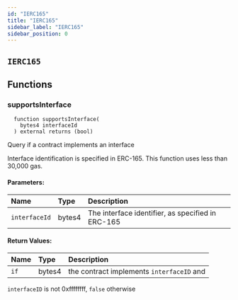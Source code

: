 ```yaml
---
id: "IERC165"
title: "IERC165"
sidebar_label: "IERC165"
sidebar_position: 0
---
```

[AppFacet]: ../../AppFacet.md#AppFacet
[AppFacet-onlyApp--]: ../../AppFacet.md#AppFacet-onlyApp--
[AppFacet-getSuperpro--]: ../../AppFacet.md#AppFacet-getSuperpro--
[AppFacet-getToken--]: ../../AppFacet.md#AppFacet-getToken--
[AppFacet-getStaking--]: ../../AppFacet.md#AppFacet-getStaking--
[AppFacet-getProviders--]: ../../AppFacet.md#AppFacet-getProviders--
[AppFacet-getProvidersOffers--]: ../../AppFacet.md#AppFacet-getProvidersOffers--
[AppFacet-getOffers--]: ../../AppFacet.md#AppFacet-getOffers--
[AppFacet-getOrders--]: ../../AppFacet.md#AppFacet-getOrders--
[Marks]: ../../Marks.md#Marks
[Marks-getProviderMarks-address-]: ../../Marks.md#Marks-getProviderMarks-address-
[Marks-getOrderMark-uint256-]: ../../Marks.md#Marks-getOrderMark-uint256-
[Marks-setOrderMark-uint256-enum-Mark-]: ../../Marks.md#Marks-setOrderMark-uint256-enum-Mark-
[Offers]: ../../Offers.md#Offers
[Offers-onlyProviderActionAccount-uint256-]: ../../Offers.md#Offers-onlyProviderActionAccount-uint256-
[Offers-notBlocked-uint256-]: ../../Offers.md#Offers-notBlocked-uint256-
[Offers-isOfferEnabled-uint256-]: ../../Offers.md#Offers-isOfferEnabled-uint256-
[Offers-isOfferCancelable-uint256-]: ../../Offers.md#Offers-isOfferCancelable-uint256-
[Offers-isOfferAllowedForConsumer-uint256-address-]: ../../Offers.md#Offers-isOfferAllowedForConsumer-uint256-address-
[Offers-isOfferRestrictionsPermitOtherOffer-uint256-uint256-]: ../../Offers.md#Offers-isOfferRestrictionsPermitOtherOffer-uint256-uint256-
[Offers-isOfferRestrictedByOfferType-uint256-enum-OfferType-]: ../../Offers.md#Offers-isOfferRestrictedByOfferType-uint256-enum-OfferType-
[Offers-getOffersCount--]: ../../Offers.md#Offers-getOffersCount--
[Offers-getOfferType-uint256-]: ../../Offers.md#Offers-getOfferType-uint256-
[Offers-getOfferGroup-uint256-]: ../../Offers.md#Offers-getOfferGroup-uint256-
[Offers-getOfferOrigins-uint256-]: ../../Offers.md#Offers-getOfferOrigins-uint256-
[Offers-getOfferProviderAuthority-uint256-]: ../../Offers.md#Offers-getOfferProviderAuthority-uint256-
[Offers-getOfferDisabledAfter-uint256-]: ../../Offers.md#Offers-getOfferDisabledAfter-uint256-
[Offers-getOfferHoldDeposit-uint256-]: ../../Offers.md#Offers-getOfferHoldDeposit-uint256-
[Offers-getOfferClosingPrice-uint256-uint256-uint256-]: ../../Offers.md#Offers-getOfferClosingPrice-uint256-uint256-uint256-
[Offers-getTeeOfferLastTcbReward-uint256-]: ../../Offers.md#Offers-getTeeOfferLastTcbReward-uint256-
[Offers-getTeeOfferViolationRate-uint256-]: ../../Offers.md#Offers-getTeeOfferViolationRate-uint256-
[Offers-getValueOffer-uint256-]: ../../Offers.md#Offers-getValueOffer-uint256-
[Offers-getTeeOffer-uint256-]: ../../Offers.md#Offers-getTeeOffer-uint256-
[Offers-setOfferName-uint256-string-]: ../../Offers.md#Offers-setOfferName-uint256-string-
[Offers-setOfferPublicKey-uint256-string-]: ../../Offers.md#Offers-setOfferPublicKey-uint256-string-
[Offers-setOfferDescription-uint256-string-]: ../../Offers.md#Offers-setOfferDescription-uint256-string-
[Offers-setTeeOfferTlb-uint256-string-]: ../../Offers.md#Offers-setTeeOfferTlb-uint256-string-
[Offers-createValueOffer-address-struct-ValueOfferInfo-bytes32-]: ../../Offers.md#Offers-createValueOffer-address-struct-ValueOfferInfo-bytes32-
[Offers-createTeeOffer-address-struct-TeeOfferInfo-bytes32-]: ../../Offers.md#Offers-createTeeOffer-address-struct-TeeOfferInfo-bytes32-
[Offers-enableOffer-uint256-]: ../../Offers.md#Offers-enableOffer-uint256-
[Offers-disableOffer-uint256-]: ../../Offers.md#Offers-disableOffer-uint256-
[Offers-incrTeeOfferViolationRate-uint256-]: ../../Offers.md#Offers-incrTeeOfferViolationRate-uint256-
[Offers-OfferCreated-address-bytes32-uint256-]: ../../Offers.md#Offers-OfferCreated-address-bytes32-uint256-
[Offers-TeeOfferCreated-address-bytes32-uint256-]: ../../Offers.md#Offers-TeeOfferCreated-address-bytes32-uint256-
[Offers-OfferEnabled-address-uint256-enum-OfferType-]: ../../Offers.md#Offers-OfferEnabled-address-uint256-enum-OfferType-
[Offers-OfferDisabled-address-uint256-enum-OfferType-]: ../../Offers.md#Offers-OfferDisabled-address-uint256-enum-OfferType-
[Offers-TeeOfferViolationRateChanged-address-uint256-uint256-]: ../../Offers.md#Offers-TeeOfferViolationRateChanged-address-uint256-uint256-
[Orders]: ../../Orders.md#Orders
[Orders-onlyProviderActionAccount-uint256-]: ../../Orders.md#Orders-onlyProviderActionAccount-uint256-
[Orders-onlyConsumer-uint256-]: ../../Orders.md#Orders-onlyConsumer-uint256-
[Orders-isOrderValid-uint256-]: ../../Orders.md#Orders-isOrderValid-uint256-
[Orders-isOrderStarted-uint256-]: ../../Orders.md#Orders-isOrderStarted-uint256-
[Orders-isOrderCompleted-uint256-]: ../../Orders.md#Orders-isOrderCompleted-uint256-
[Orders-getOrdersCount--]: ../../Orders.md#Orders-getOrdersCount--
[Orders-getOrderHoldDeposit-uint256-]: ../../Orders.md#Orders-getOrderHoldDeposit-uint256-
[Orders-getOrderPrice-uint256-]: ../../Orders.md#Orders-getOrderPrice-uint256-
[Orders-getOrderOrigins-uint256-]: ../../Orders.md#Orders-getOrderOrigins-uint256-
[Orders-getOrderProfitWithdrawn-uint256-]: ../../Orders.md#Orders-getOrderProfitWithdrawn-uint256-
[Orders-getOrderChangeWithdrawn-uint256-]: ../../Orders.md#Orders-getOrderChangeWithdrawn-uint256-
[Orders-getOrderParentOrder-uint256-]: ../../Orders.md#Orders-getOrderParentOrder-uint256-
[Orders-getOrder-uint256-]: ../../Orders.md#Orders-getOrder-uint256-
[Orders-getOrderSubOrders-uint256-]: ../../Orders.md#Orders-getOrderSubOrders-uint256-
[Orders-getAwaitingPayment-uint256-]: ../../Orders.md#Orders-getAwaitingPayment-uint256-
[Orders-getDepositSpent-uint256-]: ../../Orders.md#Orders-getDepositSpent-uint256-
[Orders-setAwaitingPayment-uint256-bool-]: ../../Orders.md#Orders-setAwaitingPayment-uint256-bool-
[Orders-setDepositSpent-uint256-uint256-]: ../../Orders.md#Orders-setDepositSpent-uint256-uint256-
[Orders-createOrder-struct-OrderInfo-uint256-bool-bytes32-]: ../../Orders.md#Orders-createOrder-struct-OrderInfo-uint256-bool-bytes32-
[Orders-startOrder-uint256-]: ../../Orders.md#Orders-startOrder-uint256-
[Orders-completeOrder-uint256-enum-OrderStatus-string-]: ../../Orders.md#Orders-completeOrder-uint256-enum-OrderStatus-string-
[Orders-updateOrderPrice-uint256-uint256-]: ../../Orders.md#Orders-updateOrderPrice-uint256-uint256-
[Orders-processOrder-uint256-]: ../../Orders.md#Orders-processOrder-uint256-
[Orders-updateOrderResult-uint256-string-]: ../../Orders.md#Orders-updateOrderResult-uint256-string-
[Orders-cancelOrder-uint256-]: ../../Orders.md#Orders-cancelOrder-uint256-
[Orders-createSubOrder-uint256-struct-OrderInfo-struct-SubOrderParams-]: ../../Orders.md#Orders-createSubOrder-uint256-struct-OrderInfo-struct-SubOrderParams-
[Orders-refillOrder-uint256-uint256-]: ../../Orders.md#Orders-refillOrder-uint256-uint256-
[Orders-withdrawChange-uint256-]: ../../Orders.md#Orders-withdrawChange-uint256-
[Orders-withdrawProfit-uint256-]: ../../Orders.md#Orders-withdrawProfit-uint256-
[Orders-OrderCreated-address-bytes32-uint256-uint256-]: ../../Orders.md#Orders-OrderCreated-address-bytes32-uint256-uint256-
[Orders-OrderStatusUpdated-uint256-enum-OrderStatus-]: ../../Orders.md#Orders-OrderStatusUpdated-uint256-enum-OrderStatus-
[Orders-OrderPriceUpdated-uint256-uint256-]: ../../Orders.md#Orders-OrderPriceUpdated-uint256-uint256-
[Orders-SubOrderCreated-address-bytes32-uint256-uint256-uint256-]: ../../Orders.md#Orders-SubOrderCreated-address-bytes32-uint256-uint256-uint256-
[Orders-OrderStarted-address-uint256-]: ../../Orders.md#Orders-OrderStarted-address-uint256-
[Orders-OrderDepositRefilled-address-uint256-uint256-]: ../../Orders.md#Orders-OrderDepositRefilled-address-uint256-uint256-
[Orders-OrderChangedWithdrawn-address-uint256-uint256-]: ../../Orders.md#Orders-OrderChangedWithdrawn-address-uint256-uint256-
[Orders-OrderProfitWithdrawn-address-uint256-uint256-]: ../../Orders.md#Orders-OrderProfitWithdrawn-address-uint256-uint256-
[Orders-OrderAwaitingPaymentChanged-address-uint256-bool-]: ../../Orders.md#Orders-OrderAwaitingPaymentChanged-address-uint256-bool-
[Orders-OrderEncryptedResultUpdated-address-uint256-string-]: ../../Orders.md#Orders-OrderEncryptedResultUpdated-address-uint256-string-
[Orders-OrderDepositSpentChanged-address-uint256-uint256-]: ../../Orders.md#Orders-OrderDepositSpentChanged-address-uint256-uint256-
[Providers]: ../../Providers.md#Providers
[Providers-onlyRegistered--]: ../../Providers.md#Providers-onlyRegistered--
[Providers-onlyNotRegistered--]: ../../Providers.md#Providers-onlyNotRegistered--
[Providers-_providerPointer-address-]: ../../Providers.md#Providers-_providerPointer-address-
[Providers-isProviderRegistered-address-]: ../../Providers.md#Providers-isProviderRegistered-address-
[Providers-getProvidersCount--]: ../../Providers.md#Providers-getProvidersCount--
[Providers-getProviderActionAccount-address-]: ../../Providers.md#Providers-getProviderActionAccount-address-
[Providers-getProviderTokenReceiver-address-]: ../../Providers.md#Providers-getProviderTokenReceiver-address-
[Providers-getProviderInfo-address-]: ../../Providers.md#Providers-getProviderInfo-address-
[Providers-getProviderOrigins-address-]: ../../Providers.md#Providers-getProviderOrigins-address-
[Providers-getProviderViolationRate-address-]: ../../Providers.md#Providers-getProviderViolationRate-address-
[Providers-getProviderSecurityDeposit-address-]: ../../Providers.md#Providers-getProviderSecurityDeposit-address-
[Providers-getProvidersAuths--]: ../../Providers.md#Providers-getProvidersAuths--
[Providers-registerProvider-struct-ProviderInfo-]: ../../Providers.md#Providers-registerProvider-struct-ProviderInfo-
[Providers-modifyProvider-struct-ProviderInfo-]: ../../Providers.md#Providers-modifyProvider-struct-ProviderInfo-
[Providers-refillProviderSecurityDepo-uint256-]: ../../Providers.md#Providers-refillProviderSecurityDepo-uint256-
[Providers-returnProviderSecurityDepo-uint256-]: ../../Providers.md#Providers-returnProviderSecurityDepo-uint256-
[Providers-incrProviderViolationRate-address-]: ../../Providers.md#Providers-incrProviderViolationRate-address-
[Providers-chargePenalty-uint256-uint256-]: ../../Providers.md#Providers-chargePenalty-uint256-uint256-
[Providers-ProviderRegistered-address-]: ../../Providers.md#Providers-ProviderRegistered-address-
[Providers-ProviderModified-address-]: ../../Providers.md#Providers-ProviderModified-address-
[Providers-ProviderViolationRateIncremented-address-uint256-]: ../../Providers.md#Providers-ProviderViolationRateIncremented-address-uint256-
[Providers-ProviderSecurityDepoRefilled-address-uint256-]: ../../Providers.md#Providers-ProviderSecurityDepoRefilled-address-uint256-
[Providers-ProviderSecurityDepoUnlocked-address-uint256-]: ../../Providers.md#Providers-ProviderSecurityDepoUnlocked-address-uint256-
[Providers-ProviderPenalty-address-uint256-]: ../../Providers.md#Providers-ProviderPenalty-address-uint256-
[ProvidersOffers]: ../../ProvidersOffers.md#ProvidersOffers
[ProvidersOffers-_pointer-address-]: ../../ProvidersOffers.md#ProvidersOffers-_pointer-address-
[ProvidersOffers-isProviderHasEnabledOffers-address-]: ../../ProvidersOffers.md#ProvidersOffers-isProviderHasEnabledOffers-address-
[ProvidersOffers-isProviderHasEnoughSecurityDeposit-address-]: ../../ProvidersOffers.md#ProvidersOffers-isProviderHasEnoughSecurityDeposit-address-
[ProvidersOffers-getProviderOffersState-address-]: ../../ProvidersOffers.md#ProvidersOffers-getProviderOffersState-address-
[ProvidersOffers-getProviderRequiredSecDepo-address-uint256-]: ../../ProvidersOffers.md#ProvidersOffers-getProviderRequiredSecDepo-address-uint256-
[ProvidersOffers-getProviderRecentlyEnabledValueOffersCount-address-]: ../../ProvidersOffers.md#ProvidersOffers-getProviderRecentlyEnabledValueOffersCount-address-
[ProvidersOffers-getProviderRecentlyEnabledTeeOffersCount-address-]: ../../ProvidersOffers.md#ProvidersOffers-getProviderRecentlyEnabledTeeOffersCount-address-
[ProvidersOffers-getProviderValueOffers-address-]: ../../ProvidersOffers.md#ProvidersOffers-getProviderValueOffers-address-
[ProvidersOffers-getProviderTeeOffers-address-]: ../../ProvidersOffers.md#ProvidersOffers-getProviderTeeOffers-address-
[ProvidersOffers-gcProviderOffers-address-]: ../../ProvidersOffers.md#ProvidersOffers-gcProviderOffers-address-
[ProvidersOffers-addProviderOffer-address-uint256-enum-OfferType-]: ../../ProvidersOffers.md#ProvidersOffers-addProviderOffer-address-uint256-enum-OfferType-
[ProvidersOffers-setProviderOfferState-address-uint256-enum-OfferType-bool-uint256-]: ../../ProvidersOffers.md#ProvidersOffers-setProviderOfferState-address-uint256-enum-OfferType-bool-uint256-
[Staking]: ../../Staking.md#Staking
[Staking-getStakeInfo-address-]: ../../Staking.md#Staking-getStakeInfo-address-
[Staking-getLockedTokensInfo-address-]: ../../Staking.md#Staking-getLockedTokensInfo-address-
[Staking-stake-uint256-]: ../../Staking.md#Staking-stake-uint256-
[Staking-stakeFor-address-uint256-]: ../../Staking.md#Staking-stakeFor-address-uint256-
[Staking-unstake-uint256-]: ../../Staking.md#Staking-unstake-uint256-
[Staking-lockTokens-address-uint256-uint256-]: ../../Staking.md#Staking-lockTokens-address-uint256-uint256-
[Staking-unlockTokens-address-uint256-]: ../../Staking.md#Staking-unlockTokens-address-uint256-
[Staking-confiscateTokensFrom-address-uint256-]: ../../Staking.md#Staking-confiscateTokensFrom-address-uint256-
[Staking-TokensStaked-address-uint256-uint256-]: ../../Staking.md#Staking-TokensStaked-address-uint256-uint256-
[Staking-TokensUnstaked-address-uint256-uint256-]: ../../Staking.md#Staking-TokensUnstaked-address-uint256-uint256-
[Staking-TokensLocked-address-uint256-uint256-]: ../../Staking.md#Staking-TokensLocked-address-uint256-uint256-
[Staking-TokensUnlocked-address-uint256-uint256-]: ../../Staking.md#Staking-TokensUnlocked-address-uint256-uint256-
[Superpro]: ../../Superpro.md#Superpro
[Superpro-onlyAdmin--]: ../../Superpro.md#Superpro-onlyAdmin--
[Superpro-SUPERPRO_STORAGE_CONFIG-bytes32]: ../../Superpro.md#Superpro-SUPERPRO_STORAGE_CONFIG-bytes32
[Superpro-getConfigStorage--]: ../../Superpro.md#Superpro-getConfigStorage--
[Superpro-getVersion--]: ../../Superpro.md#Superpro-getVersion--
[Superpro-getToken--]: ../../Superpro.md#Superpro-getToken--
[Superpro-getConfigParam-enum-ParamName-]: ../../Superpro.md#Superpro-getConfigParam-enum-ParamName-
[Superpro-setVersion-string-]: ../../Superpro.md#Superpro-setVersion-string-
[Superpro-setConfigParam-enum-ParamName-uint256-]: ../../Superpro.md#Superpro-setConfigParam-enum-ParamName-uint256-
[Superpro-setConfigParams-struct-SuperproParams-]: ../../Superpro.md#Superpro-setConfigParams-struct-SuperproParams-
[Superpro-ConfigStorage]: ../../Superpro.md#Superpro-ConfigStorage
[Diamond]: ../Diamond.md#Diamond
[Diamond-constructor-address-address-]: ../Diamond.md#Diamond-constructor-address-address-
[Diamond-fallback--]: ../Diamond.md#Diamond-fallback--
[Diamond-receive--]: ../Diamond.md#Diamond-receive--
[DiamondCutFacet]: ../facets/DiamondCutFacet.md#DiamondCutFacet
[DiamondCutFacet-diamondCut-struct-IDiamondCut-FacetCut---address-bytes-]: ../facets/DiamondCutFacet.md#DiamondCutFacet-diamondCut-struct-IDiamondCut-FacetCut---address-bytes-
[DiamondLoupeFacet]: ../facets/DiamondLoupeFacet.md#DiamondLoupeFacet
[DiamondLoupeFacet-facets--]: ../facets/DiamondLoupeFacet.md#DiamondLoupeFacet-facets--
[DiamondLoupeFacet-facetFunctionSelectors-address-]: ../facets/DiamondLoupeFacet.md#DiamondLoupeFacet-facetFunctionSelectors-address-
[DiamondLoupeFacet-facetAddresses--]: ../facets/DiamondLoupeFacet.md#DiamondLoupeFacet-facetAddresses--
[DiamondLoupeFacet-facetAddress-bytes4-]: ../facets/DiamondLoupeFacet.md#DiamondLoupeFacet-facetAddress-bytes4-
[DiamondLoupeFacet-supportsInterface-bytes4-]: ../facets/DiamondLoupeFacet.md#DiamondLoupeFacet-supportsInterface-bytes4-
[OwnershipFacet]: ../facets/OwnershipFacet.md#OwnershipFacet
[OwnershipFacet-transferOwnership-address-]: ../facets/OwnershipFacet.md#OwnershipFacet-transferOwnership-address-
[OwnershipFacet-owner--]: ../facets/OwnershipFacet.md#OwnershipFacet-owner--
[IDiamondCut]: IDiamondCut.md#IDiamondCut
[IDiamondCut-diamondCut-struct-IDiamondCut-FacetCut---address-bytes-]: IDiamondCut.md#IDiamondCut-diamondCut-struct-IDiamondCut-FacetCut---address-bytes-
[IDiamondCut-DiamondCut-struct-IDiamondCut-FacetCut---address-bytes-]: IDiamondCut.md#IDiamondCut-DiamondCut-struct-IDiamondCut-FacetCut---address-bytes-
[IDiamondCut-FacetCut]: IDiamondCut.md#IDiamondCut-FacetCut
[IDiamondCut-FacetCutAction]: IDiamondCut.md#IDiamondCut-FacetCutAction
[IDiamondLoupe]: IDiamondLoupe.md#IDiamondLoupe
[IDiamondLoupe-facets--]: IDiamondLoupe.md#IDiamondLoupe-facets--
[IDiamondLoupe-facetFunctionSelectors-address-]: IDiamondLoupe.md#IDiamondLoupe-facetFunctionSelectors-address-
[IDiamondLoupe-facetAddresses--]: IDiamondLoupe.md#IDiamondLoupe-facetAddresses--
[IDiamondLoupe-facetAddress-bytes4-]: IDiamondLoupe.md#IDiamondLoupe-facetAddress-bytes4-
[IDiamondLoupe-Facet]: IDiamondLoupe.md#IDiamondLoupe-Facet
[IERC165]: #IERC165
[IERC165-supportsInterface-bytes4-]: #IERC165-supportsInterface-bytes4-
[IERC173]: IERC173.md#IERC173
[IERC173-owner--]: IERC173.md#IERC173-owner--
[IERC173-transferOwnership-address-]: IERC173.md#IERC173-transferOwnership-address-
[IERC173-OwnershipTransferred-address-address-]: IERC173.md#IERC173-OwnershipTransferred-address-address-
[LibDiamond]: ../libraries/LibDiamond.md#LibDiamond
[LibDiamond-DIAMOND_STORAGE_POSITION-bytes32]: ../libraries/LibDiamond.md#LibDiamond-DIAMOND_STORAGE_POSITION-bytes32
[LibDiamond-diamondStorage--]: ../libraries/LibDiamond.md#LibDiamond-diamondStorage--
[LibDiamond-setContractOwner-address-]: ../libraries/LibDiamond.md#LibDiamond-setContractOwner-address-
[LibDiamond-contractOwner--]: ../libraries/LibDiamond.md#LibDiamond-contractOwner--
[LibDiamond-enforceIsContractOwner--]: ../libraries/LibDiamond.md#LibDiamond-enforceIsContractOwner--
[LibDiamond-diamondCut-struct-IDiamondCut-FacetCut---address-bytes-]: ../libraries/LibDiamond.md#LibDiamond-diamondCut-struct-IDiamondCut-FacetCut---address-bytes-
[LibDiamond-addFunctions-address-bytes4---]: ../libraries/LibDiamond.md#LibDiamond-addFunctions-address-bytes4---
[LibDiamond-replaceFunctions-address-bytes4---]: ../libraries/LibDiamond.md#LibDiamond-replaceFunctions-address-bytes4---
[LibDiamond-removeFunctions-address-bytes4---]: ../libraries/LibDiamond.md#LibDiamond-removeFunctions-address-bytes4---
[LibDiamond-addFacet-struct-LibDiamond-DiamondStorage-address-]: ../libraries/LibDiamond.md#LibDiamond-addFacet-struct-LibDiamond-DiamondStorage-address-
[LibDiamond-addFunction-struct-LibDiamond-DiamondStorage-bytes4-uint96-address-]: ../libraries/LibDiamond.md#LibDiamond-addFunction-struct-LibDiamond-DiamondStorage-bytes4-uint96-address-
[LibDiamond-removeFunction-struct-LibDiamond-DiamondStorage-address-bytes4-]: ../libraries/LibDiamond.md#LibDiamond-removeFunction-struct-LibDiamond-DiamondStorage-address-bytes4-
[LibDiamond-initializeDiamondCut-address-bytes-]: ../libraries/LibDiamond.md#LibDiamond-initializeDiamondCut-address-bytes-
[LibDiamond-enforceHasContractCode-address-string-]: ../libraries/LibDiamond.md#LibDiamond-enforceHasContractCode-address-string-
[LibDiamond-OwnershipTransferred-address-address-]: ../libraries/LibDiamond.md#LibDiamond-OwnershipTransferred-address-address-
[LibDiamond-DiamondCut-struct-IDiamondCut-FacetCut---address-bytes-]: ../libraries/LibDiamond.md#LibDiamond-DiamondCut-struct-IDiamondCut-FacetCut---address-bytes-
[LibDiamond-FacetAddressAndPosition]: ../libraries/LibDiamond.md#LibDiamond-FacetAddressAndPosition
[LibDiamond-FacetFunctionSelectors]: ../libraries/LibDiamond.md#LibDiamond-FacetFunctionSelectors
[LibDiamond-DiamondStorage]: ../libraries/LibDiamond.md#LibDiamond-DiamondStorage
[DiamondInit]: ../upgradeInitializers/DiamondInit.md#DiamondInit
[DiamondInit-init--]: ../upgradeInitializers/DiamondInit.md#DiamondInit-init--
[IOffers]: ../../interfaces/IOffers.md#IOffers
[IOffers-isOfferEnabled-uint256-]: ../../interfaces/IOffers.md#IOffers-isOfferEnabled-uint256-
[IOffers-isOfferCancelable-uint256-]: ../../interfaces/IOffers.md#IOffers-isOfferCancelable-uint256-
[IOffers-isOfferAllowedForConsumer-uint256-address-]: ../../interfaces/IOffers.md#IOffers-isOfferAllowedForConsumer-uint256-address-
[IOffers-isOfferRestrictedByOfferType-uint256-enum-OfferType-]: ../../interfaces/IOffers.md#IOffers-isOfferRestrictedByOfferType-uint256-enum-OfferType-
[IOffers-isOfferRestrictionsPermitOtherOffer-uint256-uint256-]: ../../interfaces/IOffers.md#IOffers-isOfferRestrictionsPermitOtherOffer-uint256-uint256-
[IOffers-isProviderHasEnabledOffers-address-]: ../../interfaces/IOffers.md#IOffers-isProviderHasEnabledOffers-address-
[IOffers-getProviderRequiredSecDepo-address-uint256-]: ../../interfaces/IOffers.md#IOffers-getProviderRequiredSecDepo-address-uint256-
[IOffers-getOfferType-uint256-]: ../../interfaces/IOffers.md#IOffers-getOfferType-uint256-
[IOffers-getOfferGroup-uint256-]: ../../interfaces/IOffers.md#IOffers-getOfferGroup-uint256-
[IOffers-getOfferProviderAuthority-uint256-]: ../../interfaces/IOffers.md#IOffers-getOfferProviderAuthority-uint256-
[IOffers-getOfferDisabledAfter-uint256-]: ../../interfaces/IOffers.md#IOffers-getOfferDisabledAfter-uint256-
[IOffers-getOfferHoldDeposit-uint256-]: ../../interfaces/IOffers.md#IOffers-getOfferHoldDeposit-uint256-
[IOffers-getOfferClosingPrice-uint256-uint256-uint256-]: ../../interfaces/IOffers.md#IOffers-getOfferClosingPrice-uint256-uint256-uint256-
[IOffers-gcProviderOffers-address-]: ../../interfaces/IOffers.md#IOffers-gcProviderOffers-address-
[IOffers-addProviderOffer-address-uint256-enum-OfferType-]: ../../interfaces/IOffers.md#IOffers-addProviderOffer-address-uint256-enum-OfferType-
[IOffers-setProviderOfferState-address-uint256-enum-OfferType-bool-uint256-]: ../../interfaces/IOffers.md#IOffers-setProviderOfferState-address-uint256-enum-OfferType-bool-uint256-
[IOrders]: ../../interfaces/IOrders.md#IOrders
[IOrders-getOrder-uint256-]: ../../interfaces/IOrders.md#IOrders-getOrder-uint256-
[IProviders]: ../../interfaces/IProviders.md#IProviders
[IProviders-isProviderRegistered-address-]: ../../interfaces/IProviders.md#IProviders-isProviderRegistered-address-
[IProviders-getProviderActionAccount-address-]: ../../interfaces/IProviders.md#IProviders-getProviderActionAccount-address-
[IProviders-getProviderTokenReceiver-address-]: ../../interfaces/IProviders.md#IProviders-getProviderTokenReceiver-address-
[IProviders-getProviderSecurityDeposit-address-]: ../../interfaces/IProviders.md#IProviders-getProviderSecurityDeposit-address-
[IProviders-getProviderRequiredSecDepo-address-uint256-]: ../../interfaces/IProviders.md#IProviders-getProviderRequiredSecDepo-address-uint256-
[IProvidersOffers]: ../../interfaces/IProvidersOffers.md#IProvidersOffers
[IProvidersOffers-isProviderHasEnoughSecurityDeposit-address-]: ../../interfaces/IProvidersOffers.md#IProvidersOffers-isProviderHasEnoughSecurityDeposit-address-
[IStaking]: ../../interfaces/IStaking.md#IStaking
[IStaking-stake-uint256-]: ../../interfaces/IStaking.md#IStaking-stake-uint256-
[IStaking-stakeFor-address-uint256-]: ../../interfaces/IStaking.md#IStaking-stakeFor-address-uint256-
[IStaking-unstake-uint256-]: ../../interfaces/IStaking.md#IStaking-unstake-uint256-
[IStaking-lockTokens-address-uint256-uint256-]: ../../interfaces/IStaking.md#IStaking-lockTokens-address-uint256-uint256-
[IStaking-unlockTokens-address-uint256-]: ../../interfaces/IStaking.md#IStaking-unlockTokens-address-uint256-
[IStaking-confiscateTokensFrom-address-uint256-]: ../../interfaces/IStaking.md#IStaking-confiscateTokensFrom-address-uint256-
[IStaking-getStakeInfo-address-]: ../../interfaces/IStaking.md#IStaking-getStakeInfo-address-
[IStaking-getLockedTokensInfo-address-]: ../../interfaces/IStaking.md#IStaking-getLockedTokensInfo-address-
[ISuperpro]: ../../interfaces/ISuperpro.md#ISuperpro
[ISuperpro-owner--]: ../../interfaces/ISuperpro.md#ISuperpro-owner--
[ISuperpro-getToken--]: ../../interfaces/ISuperpro.md#ISuperpro-getToken--
[ISuperpro-getConfigParam-enum-ParamName-]: ../../interfaces/ISuperpro.md#ISuperpro-getConfigParam-enum-ParamName-
[ISuperproToken]: ../../interfaces/ISuperproToken.md#ISuperproToken
[ISuperproToken-mint-address-uint256-]: ../../interfaces/ISuperproToken.md#ISuperproToken-mint-address-uint256-
[ISuperproToken-transfer-address-uint256-]: ../../interfaces/ISuperproToken.md#ISuperproToken-transfer-address-uint256-
[ISuperproToken-transferFrom-address-address-uint256-]: ../../interfaces/ISuperproToken.md#ISuperproToken-transferFrom-address-address-uint256-
[ISuperproToken-allowance-address-address-]: ../../interfaces/ISuperproToken.md#ISuperproToken-allowance-address-address-
[ISuperproToken-approve-address-uint256-]: ../../interfaces/ISuperproToken.md#ISuperproToken-approve-address-uint256-
[ISuperproToken-burnFrom-address-uint256-]: ../../interfaces/ISuperproToken.md#ISuperproToken-burnFrom-address-uint256-
[OriginsHelper]: ../../libs/OriginsHelper.md#OriginsHelper
[OriginsHelper-init-struct-Origins-]: ../../libs/OriginsHelper.md#OriginsHelper-init-struct-Origins-
[OriginsHelper-update-struct-Origins-]: ../../libs/OriginsHelper.md#OriginsHelper-update-struct-Origins-
[ProviderHelper]: ../../libs/ProviderHelper.md#ProviderHelper
[ProviderHelper-clear-struct-OffersSet-contract-IOffers-]: ../../libs/ProviderHelper.md#ProviderHelper-clear-struct-OffersSet-contract-IOffers-
[ProviderHelper-updDisableAfter-uint256---contract-IOffers-]: ../../libs/ProviderHelper.md#ProviderHelper-updDisableAfter-uint256---contract-IOffers-
[ProviderHelper-offerTumbler-struct-ProviderOffersData-bool-bool-]: ../../libs/ProviderHelper.md#ProviderHelper-offerTumbler-struct-ProviderOffersData-bool-bool-
[ProviderHelper-addDelayDisable-struct-ProviderOffersData-bool-uint256-]: ../../libs/ProviderHelper.md#ProviderHelper-addDelayDisable-struct-ProviderOffersData-bool-uint256-
[ProviderHelper-addOffer-struct-ProviderOffersData-bool-uint256-]: ../../libs/ProviderHelper.md#ProviderHelper-addOffer-struct-ProviderOffersData-bool-uint256-
[Set]: ../../libs/Set.md#Set
[Set-isEmpty-struct-AddressHashSet-]: ../../libs/Set.md#Set-isEmpty-struct-AddressHashSet-
[Set-add-struct-AddressHashSet-address-]: ../../libs/Set.md#Set-add-struct-AddressHashSet-address-
[Set-isExists-struct-AddressHashSet-address-]: ../../libs/Set.md#Set-isExists-struct-AddressHashSet-address-
[Set-remove-struct-AddressHashSet-address-]: ../../libs/Set.md#Set-remove-struct-AddressHashSet-address-
[Setn]: ../../libs/Setn.md#Setn
[Setn-isEmpty-struct-OffersSet-]: ../../libs/Setn.md#Setn-isEmpty-struct-OffersSet-
[Setn-add-struct-OffersSet-uint256-]: ../../libs/Setn.md#Setn-add-struct-OffersSet-uint256-
[Setn-isExists-struct-OffersSet-uint256-]: ../../libs/Setn.md#Setn-isExists-struct-OffersSet-uint256-
[Setn-remove-struct-OffersSet-uint256-]: ../../libs/Setn.md#Setn-remove-struct-OffersSet-uint256-
[SuperproTokenMock]: ../../mocks/SuperproTokenMock.md#SuperproTokenMock
[SuperproTokenMock-superpro-contract-ISuperpro]: ../../mocks/SuperproTokenMock.md#SuperproTokenMock-superpro-contract-ISuperpro
[SuperproTokenMock-constructor-uint256-]: ../../mocks/SuperproTokenMock.md#SuperproTokenMock-constructor-uint256-
[SuperproTokenMock-mint-address-uint256-]: ../../mocks/SuperproTokenMock.md#SuperproTokenMock-mint-address-uint256-
[ERC20]: ../../openzeppelin/contracts/token/ERC20/ERC20.md#ERC20
[ERC20-constructor-string-string-]: ../../openzeppelin/contracts/token/ERC20/ERC20.md#ERC20-constructor-string-string-
[ERC20-name--]: ../../openzeppelin/contracts/token/ERC20/ERC20.md#ERC20-name--
[ERC20-symbol--]: ../../openzeppelin/contracts/token/ERC20/ERC20.md#ERC20-symbol--
[ERC20-decimals--]: ../../openzeppelin/contracts/token/ERC20/ERC20.md#ERC20-decimals--
[ERC20-totalSupply--]: ../../openzeppelin/contracts/token/ERC20/ERC20.md#ERC20-totalSupply--
[ERC20-balanceOf-address-]: ../../openzeppelin/contracts/token/ERC20/ERC20.md#ERC20-balanceOf-address-
[ERC20-transfer-address-uint256-]: ../../openzeppelin/contracts/token/ERC20/ERC20.md#ERC20-transfer-address-uint256-
[ERC20-allowance-address-address-]: ../../openzeppelin/contracts/token/ERC20/ERC20.md#ERC20-allowance-address-address-
[ERC20-approve-address-uint256-]: ../../openzeppelin/contracts/token/ERC20/ERC20.md#ERC20-approve-address-uint256-
[ERC20-transferFrom-address-address-uint256-]: ../../openzeppelin/contracts/token/ERC20/ERC20.md#ERC20-transferFrom-address-address-uint256-
[ERC20-increaseAllowance-address-uint256-]: ../../openzeppelin/contracts/token/ERC20/ERC20.md#ERC20-increaseAllowance-address-uint256-
[ERC20-decreaseAllowance-address-uint256-]: ../../openzeppelin/contracts/token/ERC20/ERC20.md#ERC20-decreaseAllowance-address-uint256-
[ERC20-_transfer-address-address-uint256-]: ../../openzeppelin/contracts/token/ERC20/ERC20.md#ERC20-_transfer-address-address-uint256-
[ERC20-_mint-address-uint256-]: ../../openzeppelin/contracts/token/ERC20/ERC20.md#ERC20-_mint-address-uint256-
[ERC20-_burn-address-uint256-]: ../../openzeppelin/contracts/token/ERC20/ERC20.md#ERC20-_burn-address-uint256-
[ERC20-_approve-address-address-uint256-]: ../../openzeppelin/contracts/token/ERC20/ERC20.md#ERC20-_approve-address-address-uint256-
[ERC20-_spendAllowance-address-address-uint256-]: ../../openzeppelin/contracts/token/ERC20/ERC20.md#ERC20-_spendAllowance-address-address-uint256-
[ERC20-_beforeTokenTransfer-address-address-uint256-]: ../../openzeppelin/contracts/token/ERC20/ERC20.md#ERC20-_beforeTokenTransfer-address-address-uint256-
[ERC20-_afterTokenTransfer-address-address-uint256-]: ../../openzeppelin/contracts/token/ERC20/ERC20.md#ERC20-_afterTokenTransfer-address-address-uint256-
[IERC20]: ../../openzeppelin/contracts/token/ERC20/IERC20.md#IERC20
[IERC20-totalSupply--]: ../../openzeppelin/contracts/token/ERC20/IERC20.md#IERC20-totalSupply--
[IERC20-balanceOf-address-]: ../../openzeppelin/contracts/token/ERC20/IERC20.md#IERC20-balanceOf-address-
[IERC20-transfer-address-uint256-]: ../../openzeppelin/contracts/token/ERC20/IERC20.md#IERC20-transfer-address-uint256-
[IERC20-allowance-address-address-]: ../../openzeppelin/contracts/token/ERC20/IERC20.md#IERC20-allowance-address-address-
[IERC20-approve-address-uint256-]: ../../openzeppelin/contracts/token/ERC20/IERC20.md#IERC20-approve-address-uint256-
[IERC20-transferFrom-address-address-uint256-]: ../../openzeppelin/contracts/token/ERC20/IERC20.md#IERC20-transferFrom-address-address-uint256-
[IERC20-Transfer-address-address-uint256-]: ../../openzeppelin/contracts/token/ERC20/IERC20.md#IERC20-Transfer-address-address-uint256-
[IERC20-Approval-address-address-uint256-]: ../../openzeppelin/contracts/token/ERC20/IERC20.md#IERC20-Approval-address-address-uint256-
[ERC20Burnable]: ../../openzeppelin/contracts/token/ERC20/extensions/ERC20Burnable.md#ERC20Burnable
[ERC20Burnable-burn-uint256-]: ../../openzeppelin/contracts/token/ERC20/extensions/ERC20Burnable.md#ERC20Burnable-burn-uint256-
[ERC20Burnable-burnFrom-address-uint256-]: ../../openzeppelin/contracts/token/ERC20/extensions/ERC20Burnable.md#ERC20Burnable-burnFrom-address-uint256-
[IERC20Metadata]: ../../openzeppelin/contracts/token/ERC20/extensions/IERC20Metadata.md#IERC20Metadata
[IERC20Metadata-name--]: ../../openzeppelin/contracts/token/ERC20/extensions/IERC20Metadata.md#IERC20Metadata-name--
[IERC20Metadata-symbol--]: ../../openzeppelin/contracts/token/ERC20/extensions/IERC20Metadata.md#IERC20Metadata-symbol--
[IERC20Metadata-decimals--]: ../../openzeppelin/contracts/token/ERC20/extensions/IERC20Metadata.md#IERC20Metadata-decimals--
[Context]: ../../openzeppelin/contracts/utils/Context.md#Context
[Context-_msgSender--]: ../../openzeppelin/contracts/utils/Context.md#Context-_msgSender--
[Context-_msgData--]: ../../openzeppelin/contracts/utils/Context.md#Context-_msgData--
[SafeMath]: ../../openzeppelin/contracts/utils/math/SafeMath.md#SafeMath
[SafeMath-tryAdd-uint256-uint256-]: ../../openzeppelin/contracts/utils/math/SafeMath.md#SafeMath-tryAdd-uint256-uint256-
[SafeMath-trySub-uint256-uint256-]: ../../openzeppelin/contracts/utils/math/SafeMath.md#SafeMath-trySub-uint256-uint256-
[SafeMath-tryMul-uint256-uint256-]: ../../openzeppelin/contracts/utils/math/SafeMath.md#SafeMath-tryMul-uint256-uint256-
[SafeMath-tryDiv-uint256-uint256-]: ../../openzeppelin/contracts/utils/math/SafeMath.md#SafeMath-tryDiv-uint256-uint256-
[SafeMath-tryMod-uint256-uint256-]: ../../openzeppelin/contracts/utils/math/SafeMath.md#SafeMath-tryMod-uint256-uint256-
[SafeMath-add-uint256-uint256-]: ../../openzeppelin/contracts/utils/math/SafeMath.md#SafeMath-add-uint256-uint256-
[SafeMath-sub-uint256-uint256-]: ../../openzeppelin/contracts/utils/math/SafeMath.md#SafeMath-sub-uint256-uint256-
[SafeMath-mul-uint256-uint256-]: ../../openzeppelin/contracts/utils/math/SafeMath.md#SafeMath-mul-uint256-uint256-
[SafeMath-div-uint256-uint256-]: ../../openzeppelin/contracts/utils/math/SafeMath.md#SafeMath-div-uint256-uint256-
[SafeMath-mod-uint256-uint256-]: ../../openzeppelin/contracts/utils/math/SafeMath.md#SafeMath-mod-uint256-uint256-
[SafeMath-sub-uint256-uint256-string-]: ../../openzeppelin/contracts/utils/math/SafeMath.md#SafeMath-sub-uint256-uint256-string-
[SafeMath-div-uint256-uint256-string-]: ../../openzeppelin/contracts/utils/math/SafeMath.md#SafeMath-div-uint256-uint256-string-
[SafeMath-mod-uint256-uint256-string-]: ../../openzeppelin/contracts/utils/math/SafeMath.md#SafeMath-mod-uint256-uint256-string-
[MarksStorageAccessor]: ../../storages/MarksStorageAccessor.md#MarksStorageAccessor
[MarksStorageAccessor-MARKS_STORAGE_REGISTRY-bytes32]: ../../storages/MarksStorageAccessor.md#MarksStorageAccessor-MARKS_STORAGE_REGISTRY-bytes32
[MarksStorageAccessor-getMarksStorage--]: ../../storages/MarksStorageAccessor.md#MarksStorageAccessor-getMarksStorage--
[MarksStorageAccessor-ProviderMarksCount]: ../../storages/MarksStorageAccessor.md#MarksStorageAccessor-ProviderMarksCount
[MarksStorageAccessor-MarksStorage]: ../../storages/MarksStorageAccessor.md#MarksStorageAccessor-MarksStorage
[OffersStorageAccessor]: ../../storages/OffersStorageAccessor.md#OffersStorageAccessor
[OffersStorageAccessor-OFFERS_STORAGE-bytes32]: ../../storages/OffersStorageAccessor.md#OffersStorageAccessor-OFFERS_STORAGE-bytes32
[OffersStorageAccessor-getOffersStorage--]: ../../storages/OffersStorageAccessor.md#OffersStorageAccessor-getOffersStorage--
[OffersStorageAccessor-Offer]: ../../storages/OffersStorageAccessor.md#OffersStorageAccessor-Offer
[OffersStorageAccessor-ValueOffer]: ../../storages/OffersStorageAccessor.md#OffersStorageAccessor-ValueOffer
[OffersStorageAccessor-TeeOffer]: ../../storages/OffersStorageAccessor.md#OffersStorageAccessor-TeeOffer
[OffersStorageAccessor-OffersStorage]: ../../storages/OffersStorageAccessor.md#OffersStorageAccessor-OffersStorage
[OrdersStorageAccessor]: ../../storages/OrdersStorageAccessor.md#OrdersStorageAccessor
[OrdersStorageAccessor-ORDERS_STORAGE-bytes32]: ../../storages/OrdersStorageAccessor.md#OrdersStorageAccessor-ORDERS_STORAGE-bytes32
[OrdersStorageAccessor-getOrdersStorage--]: ../../storages/OrdersStorageAccessor.md#OrdersStorageAccessor-getOrdersStorage--
[OrdersStorageAccessor-Order]: ../../storages/OrdersStorageAccessor.md#OrdersStorageAccessor-Order
[OrdersStorageAccessor-OrdersStorage]: ../../storages/OrdersStorageAccessor.md#OrdersStorageAccessor-OrdersStorage
[ProvidersOffersStorageAccessor]: ../../storages/ProvidersOffersStorageAccessor.md#ProvidersOffersStorageAccessor
[ProvidersOffersStorageAccessor-PROVIDERS_OFFERS_STORAGE_REGISTRY-bytes32]: ../../storages/ProvidersOffersStorageAccessor.md#ProvidersOffersStorageAccessor-PROVIDERS_OFFERS_STORAGE_REGISTRY-bytes32
[ProvidersOffersStorageAccessor-getProvidersOffersStorage--]: ../../storages/ProvidersOffersStorageAccessor.md#ProvidersOffersStorageAccessor-getProvidersOffersStorage--
[ProvidersOffersStorageAccessor-Storage]: ../../storages/ProvidersOffersStorageAccessor.md#ProvidersOffersStorageAccessor-Storage
[ProvidersStorageAccessor]: ../../storages/ProvidersStorageAccessor.md#ProvidersStorageAccessor
[ProvidersStorageAccessor-PROVIDERS_STORAGE_REGISTRY-bytes32]: ../../storages/ProvidersStorageAccessor.md#ProvidersStorageAccessor-PROVIDERS_STORAGE_REGISTRY-bytes32
[ProvidersStorageAccessor-getProvidersStorage--]: ../../storages/ProvidersStorageAccessor.md#ProvidersStorageAccessor-getProvidersStorage--
[ProvidersStorageAccessor-ProviderData]: ../../storages/ProvidersStorageAccessor.md#ProvidersStorageAccessor-ProviderData
[ProvidersStorageAccessor-ProvidersStorage]: ../../storages/ProvidersStorageAccessor.md#ProvidersStorageAccessor-ProvidersStorage
[StakingStorageAccessor]: ../../storages/StakingStorageAccessor.md#StakingStorageAccessor
[StakingStorageAccessor-STAKING_STORAGE-bytes32]: ../../storages/StakingStorageAccessor.md#StakingStorageAccessor-STAKING_STORAGE-bytes32
[StakingStorageAccessor-getStakingStorage--]: ../../storages/StakingStorageAccessor.md#StakingStorageAccessor-getStakingStorage--
[StakingStorageAccessor-StakingStorage]: ../../storages/StakingStorageAccessor.md#StakingStorageAccessor-StakingStorage

## `IERC165`



## Functions
### supportsInterface
```solidity
  function supportsInterface(
    bytes4 interfaceId
  ) external returns (bool)
```
Query if a contract implements an interface

Interface identification is specified in ERC-165. This function
 uses less than 30,000 gas.

#### Parameters:
| Name | Type | Description                                                          |
| :--- | :--- | :------------------------------------------------------------------- |
|`interfaceId` | bytes4 | The interface identifier, as specified in ERC-165

#### Return Values:
| Name                           | Type          | Description                                                                  |
| :----------------------------- | :------------ | :--------------------------------------------------------------------------- |
|`if`| bytes4 | the contract implements `interfaceID` and
 `interfaceID` is not 0xffffffff, `false` otherwise

